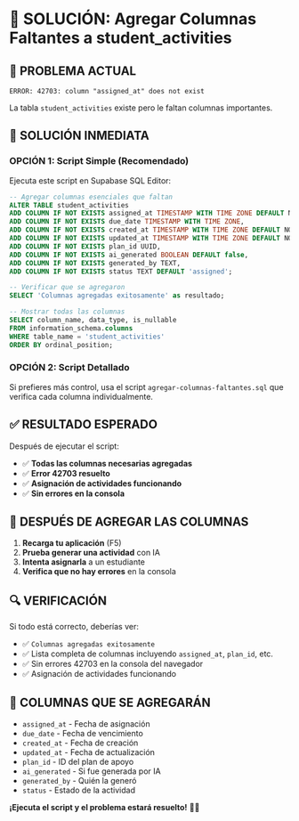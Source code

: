 # 🚨 SOLUCIÓN: Agregar Columnas Faltantes a student_activities

## 🎯 **PROBLEMA ACTUAL**
```
ERROR: 42703: column "assigned_at" does not exist
```

La tabla `student_activities` existe pero le faltan columnas importantes.

## 🔧 **SOLUCIÓN INMEDIATA**

### **OPCIÓN 1: Script Simple (Recomendado)**
Ejecuta este script en Supabase SQL Editor:

```sql
-- Agregar columnas esenciales que faltan
ALTER TABLE student_activities 
ADD COLUMN IF NOT EXISTS assigned_at TIMESTAMP WITH TIME ZONE DEFAULT NOW(),
ADD COLUMN IF NOT EXISTS due_date TIMESTAMP WITH TIME ZONE,
ADD COLUMN IF NOT EXISTS created_at TIMESTAMP WITH TIME ZONE DEFAULT NOW(),
ADD COLUMN IF NOT EXISTS updated_at TIMESTAMP WITH TIME ZONE DEFAULT NOW(),
ADD COLUMN IF NOT EXISTS plan_id UUID,
ADD COLUMN IF NOT EXISTS ai_generated BOOLEAN DEFAULT false,
ADD COLUMN IF NOT EXISTS generated_by TEXT,
ADD COLUMN IF NOT EXISTS status TEXT DEFAULT 'assigned';

-- Verificar que se agregaron
SELECT 'Columnas agregadas exitosamente' as resultado;

-- Mostrar todas las columnas
SELECT column_name, data_type, is_nullable 
FROM information_schema.columns 
WHERE table_name = 'student_activities' 
ORDER BY ordinal_position;
```

### **OPCIÓN 2: Script Detallado**
Si prefieres más control, usa el script `agregar-columnas-faltantes.sql` que verifica cada columna individualmente.

## ✅ **RESULTADO ESPERADO**

Después de ejecutar el script:
- ✅ **Todas las columnas necesarias agregadas**
- ✅ **Error 42703 resuelto**
- ✅ **Asignación de actividades funcionando**
- ✅ **Sin errores en la consola**

## 🚀 **DESPUÉS DE AGREGAR LAS COLUMNAS**

1. **Recarga tu aplicación** (F5)
2. **Prueba generar una actividad** con IA
3. **Intenta asignarla** a un estudiante
4. **Verifica que no hay errores** en la consola

## 🔍 **VERIFICACIÓN**

Si todo está correcto, deberías ver:
- ✅ `Columnas agregadas exitosamente`
- ✅ Lista completa de columnas incluyendo `assigned_at`, `plan_id`, etc.
- ✅ Sin errores 42703 en la consola del navegador
- ✅ Asignación de actividades funcionando

## 📝 **COLUMNAS QUE SE AGREGARÁN**

- `assigned_at` - Fecha de asignación
- `due_date` - Fecha de vencimiento
- `created_at` - Fecha de creación
- `updated_at` - Fecha de actualización
- `plan_id` - ID del plan de apoyo
- `ai_generated` - Si fue generada por IA
- `generated_by` - Quién la generó
- `status` - Estado de la actividad

**¡Ejecuta el script y el problema estará resuelto!** 🎯✨
